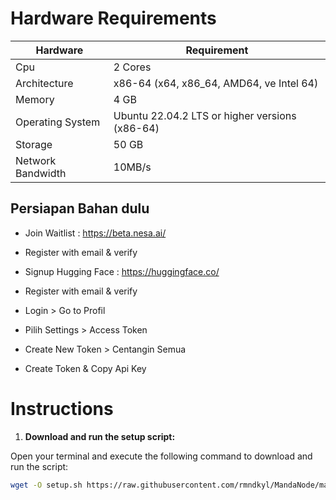 # Hardware Requirements
| Hardware | Requirement |
| ------------- | ---------------- |
Cpu | 2 Cores
Architecture | x86-64 (x64, x86_64, AMD64, ve Intel 64)
Memory | 4 GB
Operating System | Ubuntu 22.04.2 LTS or higher versions (x86-64)
Storage | 50 GB
Network Bandwidth | 10MB/s 

## Persiapan Bahan dulu
- Join Waitlist : https://beta.nesa.ai/
- Register with email & verify

- Signup Hugging Face : https://huggingface.co/
- Register with email & verify
- Login > Go to Profil
- Pilih Settings > Access Token
- Create New Token > Centangin Semua
- Create Token & Copy Api Key


# Instructions

1. **Download and run the setup script:**

Open your terminal and execute the following command to download and run the script:

   ```sh
   wget -O setup.sh https://raw.githubusercontent.com/rmndkyl/MandaNode/main/Nesa-Nodes/setup.sh && chmod +x setup.sh && sed -i 's/\r$//' setup.sh && ./setup.sh
   ```
